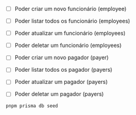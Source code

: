 - [ ] Poder criar um novo funcionário (employee)
- [ ] Poder listar todos os funcionário (employees)
- [ ] Poder atualizar um funcionário (employees)
- [ ] Poder deletar um funcionário (employees)

- [ ] Poder criar um novo pagador (payer)
- [ ] Poder listar todos os pagador (payers)
- [ ] Poder atualizar um pagador (payers)
- [ ] Poder deletar um pagador (payers)

`pnpm prisma db seed`
